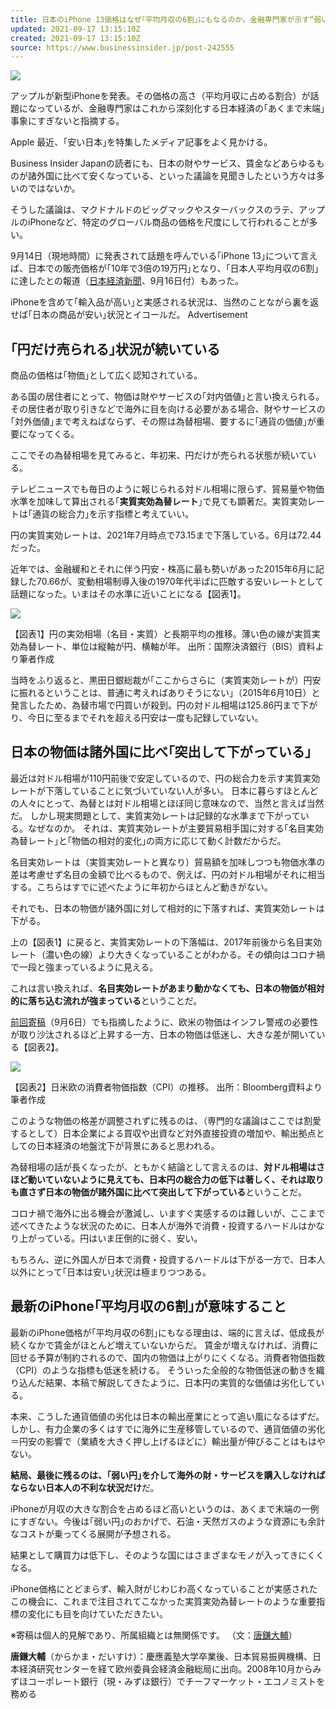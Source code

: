 ```yaml
---
title: 日本のiPhone 13価格はなぜ｢平均月収の6割｣にもなるのか。金融専門家が示す“弱い円”の現実
updated: 2021-09-17 13:15:10Z
created: 2021-09-17 13:15:10Z
source: https://www.businessinsider.jp/post-242555
---
```


![](https://assets.media-platform.com/bi/dist/images/2021/09/16/karakama_iPhone_202109_top.jpg)

アップルが新型iPhoneを発表。その価格の高さ（平均月収に占める割合）が話題になっているが、金融専門家はこれから深刻化する日本経済の｢あくまで末端｣事象にすぎないと指摘する。

Apple
最近、｢安い日本｣を特集したメディア記事をよく見かける。

Business Insider Japanの読者にも、日本の財やサービス、賃金などあらゆるものが諸外国に比べて安くなっている、といった議論を見聞きしたという方々は多いのではないか。

そうした議論は、マクドナルドのビッグマックやスターバックスのラテ、アップルのiPhoneなど、特定のグローバル商品の価格を尺度にして行われることが多い。

9月14日（現地時間）に発表されて話題を呼んでいる｢iPhone 13｣について言えば、日本での販売価格が｢10年で3倍の19万円｣となり、｢日本人平均月収の6割｣に達したとの報道（[日本経済新聞](https://www.nikkei.com/article/DGXZQOUC132F20T10C21A9000000/)、9月16日付）もあった。

iPhoneを含めて｢輸入品が高い｣と実感される状況は、当然のことながら裏を返せば｢日本の商品が安い｣状況とイコールだ。
Advertisement

## ｢円だけ売られる｣状況が続いている

商品の価格は｢物価｣として広く認知されている。

ある国の居住者にとって、物価は財やサービスの｢対内価値｣と言い換えられる。その居住者が取り引きなどで海外に目を向ける必要がある場合、財やサービスの｢対外価値｣まで考えねばならず、その際は為替相場、要するに｢通貨の価値｣が重要になってくる。

ここでその為替相場を見てみると、年初来、円だけが売られる状態が続いている。

テレビニュースでも毎日のように報じられる対ドル相場に限らず、貿易量や物価水準を加味して算出される｢**実質実効為替レート**｣で見ても顕著だ。実質実効レートは｢通貨の総合力｣を示す指標と考えていい。

円の実質実効レートは、2021年7月時点で73.15まで下落している。6月は72.44だった。

近年では、金融緩和とそれに伴う円安・株高に最も勢いがあった2015年6月に記録した70.66が、変動相場制導入後の1970年代半ばに匹敵する安いレートとして話題になった。いまはその水準に近いことになる【図表1】。

![](https://assets.media-platform.com/bi/dist/images/2021/09/16/karakama_iPhone_202109_graph_1.jpg)

【図表1】円の実効相場（名目・実質）と長期平均の推移。薄い色の線が実質実効為替レート、単位は縦軸が円、横軸が年。
出所：国際決済銀行（BIS）資料より筆者作成

当時をふり返ると、黒田日銀総裁が｢ここからさらに（実質実効レートが）円安に振れるということは、普通に考えればありそうにない｣（2015年6月10日）と発言したため、為替市場で円買いが殺到。円の対ドル相場は125.86円まで下がり、今日に至るまでそれを超える円安は一度も記録していない。

## 日本の物価は諸外国に比べ｢突出して下がっている｣

最近は対ドル相場が110円前後で安定しているので、円の総合力を示す実質実効レートが下落していることに気づいていない人が多い。
日本に暮らすほとんどの人々にとって、為替とは対ドル相場とほぼ同じ意味なので、当然と言えば当然だ。
しかし現実問題として、実質実効レートは記録的な水準まで下がっている。なぜなのか。
それは、実質実効レートが主要貿易相手国に対する｢名目実効為替レート｣と｢物価の相対的変化｣の両方に応じて動く計数だからだ。

名目実効レートは（実質実効レートと異なり）貿易額を加味しつつも物価水準の差は考慮せず名目の金額で比べるもので、例えば、円の対ドル相場がそれに相当する。こちらはすでに述べたように年初からほとんど動きがない。

それでも、日本の物価が諸外国に対して相対的に下落すれば、実質実効レートは下がる。

上の【図表1】に戻ると、実質実効レートの下落幅は、2017年前後から名目実効レート（濃い色の線）より大きくなっていることがわかる。その傾向はコロナ禍で一段と強まっているように見える。

これは言い換えれば、**名目実効レートがあまり動かなくても、日本の物価が相対的に落ち込む流れが強まっている**ということだ。

[前回寄稿](https://www.businessinsider.jp/post-241716)（9月6日）でも指摘したように、欧米の物価はインフレ警戒の必要性が取り沙汰されるほど上昇する一方、日本の物価は低迷し、大きな差が開いている【図表2】。

![](https://assets.media-platform.com/bi/dist/images/2021/09/16/karakama_CPI_202109_graph_2.jpg)

【図表2】日米欧の消費者物価指数（CPI）の推移。
出所：Bloomberg資料より筆者作成

このような物価の格差が調整されずに残るのは、（専門的な議論はここでは割愛するとして）日本企業による買収や出資など対外直接投資の増加や、輸出拠点としての日本経済の地盤沈下が背景にあると思われる。

為替相場の話が長くなったが、ともかく結論として言えるのは、**対ドル相場はさほど動いていないように見えても、日本円の総合力の低下は著しく、それは取りも直さず日本の物価が諸外国に比べて突出して下がっている**ということだ。

コロナ禍で海外に出る機会が激減し、いますぐ実感するのは難しいが、ここまで述べてきたような状況のために、日本人が海外で消費・投資するハードルはかなり上がっている。円はいま圧倒的に弱く、安い。

もちろん、逆に外国人が日本で消費・投資するハードルは下がる一方で、日本人以外にとって｢日本は安い｣状況は極まりつつある。

## 最新のiPhone｢平均月収の6割｣が意味すること

最新のiPhone価格が｢平均月収の6割｣にもなる理由は、端的に言えば、低成長が続くなかで賃金がほとんど増えていないからだ。
賃金が増えなければ、消費に回せる予算が制約されるので、国内の物価は上がりにくくなる。消費者物価指数（CPI）のような指標も低迷を続ける。
そういった全般的な物価低迷の動きを織り込んだ結果、本稿で解説してきたように、日本円の実質的な価値は劣化している。

本来、こうした通貨価値の劣化は日本の輸出産業にとって追い風になるはずだ。しかし、有力企業の多くはすでに海外に生産移管しているので、通貨価値の劣化＝円安の影響で（業績を大きく押し上げるほどに）輸出量が伸びることはもはやない。

**結局、最後に残るのは、｢弱い円｣を介して海外の財・サービスを購入しなければならない日本人の不利な状況だけ**だ。

iPhoneが月収の大きな割合を占めるほど高いというのは、あくまで末端の一例にすぎない。今後は｢弱い円｣のおかげで、石油・天然ガスのような資源にも余計なコストが乗ってくる展開が予想される。

結果として購買力は低下し、そのような国にはさまざまなモノが入ってきにくくなる。

iPhone価格にとどまらず、輸入財がじわじわ高くなっていることが実感されたこの機会に、これまで注目されてこなかった実質実効為替レートのような重要指標の変化にも目を向けていただきたい。

※寄稿は個人的見解であり、所属組織とは無関係です。
（文：[唐鎌大輔](https://www.businessinsider.jp/author/daisuke_karakama/)）

**唐鎌大輔**（からかま・だいすけ）：慶應義塾大学卒業後、日本貿易振興機構、日本経済研究センターを経て欧州委員会経済金融総局に出向。2008年10月からみずほコーポレート銀行（現・みずほ銀行）でチーフマーケット・エコノミストを務める
